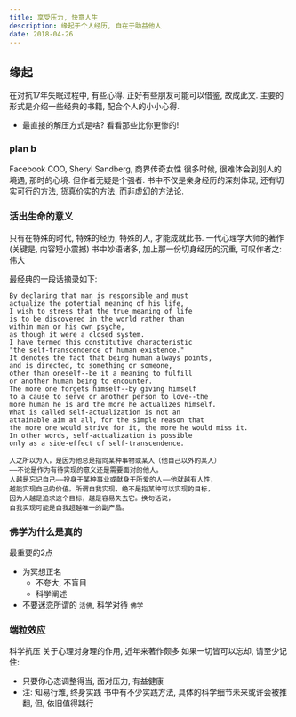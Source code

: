 ```yaml
---
title: 享受压力, 快意人生
description: 缘起于个人经历, 自在于助益他人
date: 2018-04-26
---
```


## 缘起

在对抗17年失眠过程中, 有些心得. 正好有些朋友可能可以借鉴, 故成此文.
主要的形式是介绍一些经典的书籍, 配合个人的小小心得.

* 最直接的解压方式是啥? 看看那些比你更惨的!

### plan b

Facebook COO, Sheryl Sandberg, 商界传奇女性
很多时候, 很难体会到别人的境遇, 那时的心境. 但作者无疑是个强者.
书中不仅是亲身经历的深刻体现, 还有切实可行的方法, 货真价实的方法, 而非虚幻的方法论.

### 活出生命的意义

只有在特殊的时代, 特殊的经历, 特殊的人, 才能成就此书.
一代心理学大师的著作(关键是, 内容短小震撼)
书中妙语诸多, 加上那一份切身经历的沉重, 可叹作者之: 伟大

最经典的一段话摘录如下:

```
By declaring that man is responsible and must
actualize the potential meaning of his life,
I wish to stress that the true meaning of life
is to be discovered in the world rather than
within man or his own psyche,
as though it were a closed system.
I have termed this constitutive characteristic
"the self-transcendence of human existence."
It denotes the fact that being human always points,
and is directed, to something or someone,
other than oneself--be it a meaning to fulfill
or another human being to encounter.
The more one forgets himself--by giving himself
to a cause to serve or another person to love--the
more human he is and the more he actualizes himself.
What is called self-actualization is not an
attainable aim at all, for the simple reason that
the more one would strive for it, the more he would miss it.
In other words, self-actualization is possible
only as a side-effect of self-transcendence.
```

```
人之所以为人，是因为他总是指向某种事物或某人（他自己以外的某人）
——不论是作为有待实现的意义还是需要面对的他人。
人越是忘记自己——投身于某种事业或献身于所爱的人——他就越有人性，
越能实现自己的价值。所谓自我实现，绝不是指某种可以实现的目标，
因为人越是追求这个目标，越是容易失去它。换句话说，
自我实现可能是自我超越唯一的副产品。
```

### 佛学为什么是真的

最重要的2点

* 为冥想正名
  - 不夸大, 不盲目
  - 科学阐述
* 不要迷恋所谓的 `活佛`, 科学对待 `佛学`

### 端粒效应

科学抗压
关于心理对身理的作用, 近年来著作颇多
如果一切皆可以忘却, 请至少记住:
  - 只要你心态调整得当, 面对压力, 有益健康
  - 注: 知易行难, 终身实践
书中有不少实践方法, 具体的科学细节未来或许会被推翻, 但, 依旧值得践行


